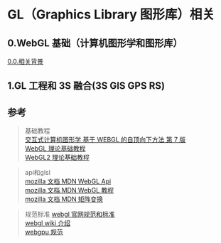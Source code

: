 # GL（Graphics Library 图形库）相关

## 0.WebGL 基础（计算机图形学和图形库）

[0.0.相关背景](./0.WebGL基础/0.0.相关背景.md "相关背景")

## 1.GL 工程和 3S 融合(3S GIS GPS RS)

## 参考
>基础教程  
> [交互式计算机图形学 基于 WEBGL 的自顶向下方法 第 7 版](https://github.com/akira-cn/ICG-WebGL "github")  
> [WebGL 理论基础教程](https://webglfundamentals.org/webgl/lessons/zh_cn/ "官网")  
> [WebGL2 理论基础教程](https://webgl2fundamentals.org/webgl/lessons/zh_cn/ "官网")  

>api和glsl  
> [mozilla 文档 MDN WebGL Api](https://developer.mozilla.org/zh-CN/docs/Web/API/WebGL_API "mozilla文档")  
> [mozilla 文档 MDN WebGL 教程](https://developer.mozilla.org/zh-CN/docs/Web/API/WebGL_API/Tutorial "codepen")  
> [mozilla 文档 MDN 矩阵变换](https://developer.mozilla.org/zh-CN/docs/Web/API/WebGL_API/Matrix_math_for_the_web "mozilla文档")

>规范标准
> [webgl 官网规范和标准](https://www.khronos.org/webgl/ "官网")  
> [webgl wiki 介绍](https://en.wikipedia.org/wiki/WebGL "wiki")  
> [webgpu 规范](https://gpuweb.github.io/gpuweb/ "官网")
